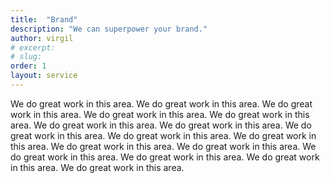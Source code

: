```yaml
---
title:  "Brand"
description: "We can superpower your brand."
author: virgil
# excerpt: 
# slug: 
order: 1
layout: service
---
```

We do great work in this area. We do great work in this area. We do great work in this area. We do great work in this area. We do great work in this area. We do great work in this area. We do great work in this area. We do great work in this area. We do great work in this area. We do great work in this area. We do great work in this area. We do great work in this area. We do great work in this area. We do great work in this area. We do great work in this area. We do great work in this area.